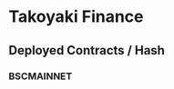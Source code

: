 # Takoyaki Finance

<!--https://goosedefi.com Feel free to read the code. More details coming soon.-->

## Deployed Contracts / Hash

### BSCMAINNET

<!--- EggToken - https://bscscan.com/token/0xf952fc3ca7325cc27d15885d37117676d25bfda6-->
<!--- MasterChef - https://bscscan.com/address/0xe70E9185F5ea7Ba3C5d63705784D8563017f2E57-->
<!--- Timelock - https://bscscan.com/address/0x2Ef488DE034567e9B8D312928fD52812A242aB3A-->
<!--- MultiCall - https://bscscan.com/address/0x1ee38d535d541c55c9dae27b12edf090c608e6fb-->

